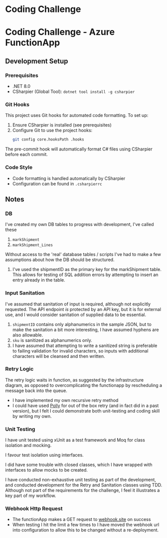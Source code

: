# Coding Challenge
# Coding Challenge - Azure FunctionApp

## Development Setup

### Prerequisites
- .NET 8.0
- CSharpier (Global Tool): `dotnet tool install -g csharpier`

### Git Hooks
This project uses Git hooks for automated code formatting. To set up:

1. Ensure CSharpier is installed (see prerequisites)
2. Configure Git to use the project hooks:
   ```bash
   git config core.hooksPath .hooks
   ```

The pre-commit hook will automatically format C# files using CSharpier before each commit.

### Code Style
- Code formatting is handled automatically by CSharpier
- Configuration can be found in `.csharpierrc`

## Notes

### DB

I've created my own DB tables to progress with development, I've called these

1. `markShipment`
1. `markShipment_Lines`

Without access to the 'real' database tables / scripts I've had to make a few assumptions about how the DB should be structured.

1. I've used the shipmentID as the primary key for the markShipment table.  This allows for testing of SQL addition errors by attempting to insert an entry already in the table.

### Input Sanitation

I've assumed that sanitation of input is required, although not explicitly requested. The API endpoint *is* protected by an API key, but it is for external use, and I would consider sanitation of supplied data to be essential. 

1. `shipmentID` contains only alphanumerics in the sample JSON, but to make the sanitation a bit more interesting, I have assumed hyphens are also allowable.
1. `sku` is sanitized as alphanumerics only.
1. I have assumed that attempting to write a sanitized string is preferable to failing validation for invalid characters, so inputs with additional characters will be cleansed and then written.

### Retry Logic

The retry logic waits in function, as suggested by the infrastructure diagram, as opposed to overcomplicating the functionapp by rescheduling a message back into the queue.
- I have implemented my own recursive retry method
- I could have used [Polly](https://www.pollydocs.org/) for out of the box retry (and in fact did in a past version), but I felt I could demonstrate both unit-testing and coding skill by writing my own.

### Unit Testing

I have unit tested using xUnit as a test framework and Moq for class isolation and mocking.

I favour test isolation using interfaces.

I did have some trouble with closed classes, which I have wrapped with interfaces to allow mocks to be created.

I have conducted non-exhaustive unit testing as part of the development, and conducted development for the Retry and Sanitation classes using TDD.
Although not part of the requirements for the challenge, I feel it illustrates a key part of my workflow.

### Webhook Http Request

- The functionApp makes a GET request to [webhook.site](https://webhook.site/#!/view/5b83a7db-90e0-4ae8-ab49-a5df2474665f/9514a315-20c0-42cb-9e2b-7be2c3355277/1) on success
- When testing I hit the limit a few times to I have moved the webhook url into configuration to allow this to be changed without a re-deployment.
